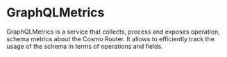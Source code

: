 # GraphQLMetrics

GraphQLMetrics is a service that collects, process and exposes operation, schema metrics about the Cosmo Router.
It allows to efficiently track the usage of the schema in terms of operations and fields.